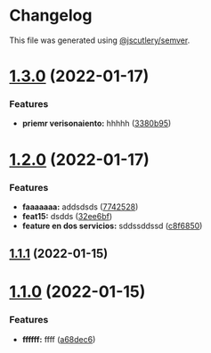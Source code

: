 # Changelog

This file was generated using [@jscutlery/semver](https://github.com/jscutlery/semver).

# [1.3.0](https://github.com/Patrick1982/nx/compare/api-product-service-1.2.0...api-product-service-1.3.0) (2022-01-17)


### Features

* **priemr verisonaiento:** hhhhh ([3380b95](https://github.com/Patrick1982/nx/commit/3380b95165034055f6f22b0a025c2aa0383bed00))



# [1.2.0](https://github.com/Patrick1982/nx/compare/api-product-service-1.1.1...api-product-service-1.2.0) (2022-01-17)


### Features

* **faaaaaaa:** addsdsds ([7742528](https://github.com/Patrick1982/nx/commit/7742528feb2c01dd3491ebff77ac2c4a02cc8002))
* **feat15:** dsdds ([32ee6bf](https://github.com/Patrick1982/nx/commit/32ee6bfd9f44e748c47b28685f6bf0b83a11a4cd))
* **feature en dos servicios:** sddssddssd ([c8f6850](https://github.com/Patrick1982/nx/commit/c8f685048698154438dc7b44ab4c336d50e51b08))



## [1.1.1](https://github.com/Patrick1982/nx/compare/api-product-service-1.1.0...api-product-service-1.1.1) (2022-01-15)



# [1.1.0](https://github.com/Patrick1982/nx/compare/api-product-service-1.0.0...api-product-service-1.1.0) (2022-01-15)


### Features

* **ffffff:** ffff ([a68dec6](https://github.com/Patrick1982/nx/commit/a68dec623b85b7d5aa8e064b493773b5e97beaef))

